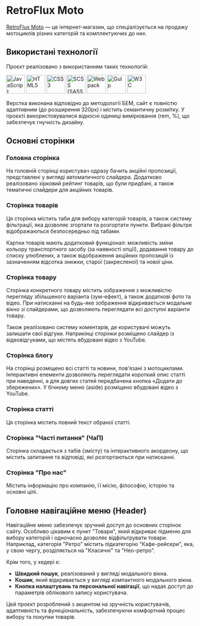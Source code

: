 # RetroFlux Moto

[RetroFlux Moto](https://aleks-bitkov.github.io/retroflux-moto/) — це інтернет-магазин, що спеціалізується на продажу мотоциклів різних категорій та комплектуючих до них.

## Використані технології
Проєкт реалізовано з використанням таких технологій:

<p>
  <img src="https://upload.wikimedia.org/wikipedia/commons/9/99/Unofficial_JavaScript_logo_2.svg" alt="JavaScript" width="50" height="50">
  <img src="https://upload.wikimedia.org/wikipedia/commons/6/61/HTML5_logo_and_wordmark.svg" alt="HTML5" width="50" height="50">
  <img src="https://upload.wikimedia.org/wikipedia/commons/d/d5/CSS3_logo_and_wordmark.svg" alt="CSS3" width="50" height="50">
  <img src="https://upload.wikimedia.org/wikipedia/commons/9/96/Sass_Logo_Color.svg" alt="SCSS (SASS)" width="50" height="50">
  <img src="https://upload.wikimedia.org/wikipedia/commons/9/94/Webpack.svg" alt="Webpack" width="50" height="50">
  <img src="https://upload.wikimedia.org/wikipedia/commons/7/72/Gulp.js_Logo.svg" alt="Gulp" width="50" height="50">
  <img src="https://www.w3.org/assets/logos/w3c/w3c-bars.svg" alt="W3C" width="50" height="50">
</p>
Верстка виконана відповідно до методології БЕМ, сайт є повністю адаптивним (до розширення 320px) і містить семантичну розмітку. У проєкті використовувалися відносні одиниці вимірювання (rem, %), що забезпечує гнучкість дизайну.

## Основні сторінки

### Головна сторінка
На головній сторінці користувач одразу бачить акційні пропозиції, представлені у вигляді автоматичного слайдера. Додатково реалізовано зірковий рейтинг товарів, що були придбані, а також тематичні слайдери для акційних товарів.

### Сторінка товарів
Ця сторінка містить таби для вибору категорій товарів, а також систему фільтрації, яка дозволяє згортати та розгортати пункти. Вибрані фільтри відображаються безпосередньо під табами. 

Картки товарів мають додатковий функціонал: можливість зміни кольору транспортного засобу (за наявності опції), додавання товару до списку улюблених, а також відображення акційних пропозицій із зазначенням відсотка знижки, старої (закресленої) та нової ціни.

### Сторінка товару
Сторінка конкретного товару містить зображення з можливістю перегляду збільшеного варіанта (зум-ефект), а також додаткові фото та відео. При натисканні на будь-яке зображення відкривається модальне вікно зі слайдерами, що дозволяють переглядати всі доступні варіанти товару.

Також реалізовано систему коментарів, де користувачі можуть залишати свої відгуки. Наприкінці сторінки розміщено слайдер із відеовідгуками, що містять вбудовані відео з YouTube.

### Сторінка блогу
На сторінці розміщено всі статті та новини, пов'язані з мотоциклами. Інтерактивні елементи дозволяють переглядати короткий опис статті при наведенні, а для довгих статей передбачена кнопка «Додати до збережених». У бічному меню (aside) розміщено вбудовані відео з YouTube.

### Сторінка статті
Ця сторінка містить повний текст обраної статті.

### Сторінка "Часті питання" (ЧаП)
Сторінка складається з табів (змісту) та інтерактивного акордеону, що містить запитання та відповіді, які розгортаються при натисканні.

### Сторінка "Про нас"
Містить інформацію про компанію, її місію, філософію, історію та основні цілі.

## Головне навігаційне меню (Header)
Навігаційне меню забезпечує зручний доступ до основних сторінок сайту. Особливо цікавим є пункт "Товари", який відкриває підменю для вибору категорій і одночасно дозволяє відфільтрувати товари. Наприклад, категорія "Ретро" містить підкатегорію "Кафе-рейсери", яка, у свою чергу, розділяється на "Класичні" та "Нео-ретро".

Крім того, у хедері є:
- **Швидкий пошук**, реалізований у вигляді модального вікна.
- **Кошик**, який відкривається у вигляді компактного модального вікна.
- **Кнопка налаштувань та персональної навігації**, що надає доступ до параметрів облікового запису користувача.

Цей проєкт розроблений з акцентом на зручність користувачів, адаптивність та функціональність, забезпечуючи комфортний процес вибору та покупки товарів.
